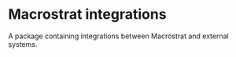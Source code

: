 # Macrostrat integrations

A package containing integrations between Macrostrat and external systems.
